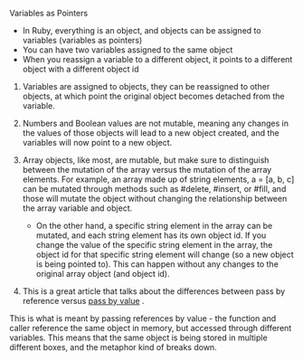 Variables as Pointers

* In Ruby, everything is an object, and objects can be assigned to variables (variables as pointers)
* You can have two variables assigned to the same object
* When you reassign a variable to a different object, it points to a different object with a different object id

1. Variables are assigned to objects, they can be reassigned to other objects, at which point the original object becomes detached from the variable.

2. Numbers and Boolean values are not mutable, meaning any changes in the values of those objects will lead to a new object created, and the variables will now point to a new object.

3. Array objects, like most, are mutable, but make sure to distinguish between the mutation of the array versus the mutation of the array elements. For example, an array made up of string elements, a = [a, b, c] can be mutated through methods such as #delete, #insert, or #fill, and those will mutate the object without changing the relationship between the array variable and object.
    * On the other hand, a specific string element in the array can be mutated, and each string element has its own object id. If you change the value of the specific string element in the array, the object id for that specific string element will change (so a new object is being pointed to). This can happen without any changes to the original array object (and object id). 

4.  This is a great article that talks about the differences between pass by reference versus [pass by value](https://robertheaton.com/2014/07/22/is-ruby-pass-by-reference-or-pass-by-value/) .

This is what is meant by passing references by value - the function and caller reference the same object in memory, but accessed through different variables. This means that the same object is being stored in multiple different boxes, and the metaphor kind of breaks down.